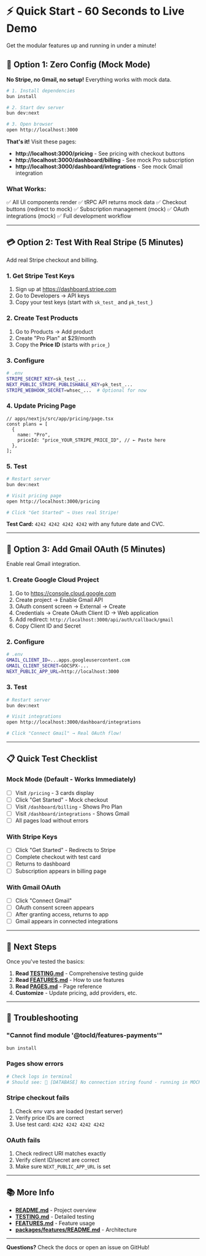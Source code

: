 # ⚡ Quick Start - 60 Seconds to Live Demo

Get the modular features up and running in under a minute!

## 🚀 Option 1: Zero Config (Mock Mode)

**No Stripe, no Gmail, no setup!** Everything works with mock data.

```bash
# 1. Install dependencies
bun install

# 2. Start dev server
bun dev:next

# 3. Open browser
open http://localhost:3000
```

**That's it!** Visit these pages:
- **http://localhost:3000/pricing** - See pricing with checkout buttons
- **http://localhost:3000/dashboard/billing** - See mock Pro subscription
- **http://localhost:3000/dashboard/integrations** - See mock Gmail integration

### What Works:
✅ All UI components render
✅ tRPC API returns mock data
✅ Checkout buttons (redirect to mock)
✅ Subscription management (mock)
✅ OAuth integrations (mock)
✅ Full development workflow

---

## 💳 Option 2: Test With Real Stripe (5 Minutes)

Add real Stripe checkout and billing.

### 1. Get Stripe Test Keys

1. Sign up at https://dashboard.stripe.com
2. Go to Developers → API keys
3. Copy your test keys (start with `sk_test_` and `pk_test_`)

### 2. Create Test Products

1. Go to Products → Add product
2. Create "Pro Plan" at $29/month
3. Copy the **Price ID** (starts with `price_`)

### 3. Configure

```bash
# .env
STRIPE_SECRET_KEY=sk_test_...
NEXT_PUBLIC_STRIPE_PUBLISHABLE_KEY=pk_test_...
STRIPE_WEBHOOK_SECRET=whsec_...  # Optional for now
```

### 4. Update Pricing Page

```tsx
// apps/nextjs/src/app/pricing/page.tsx
const plans = [
  {
    name: "Pro",
    priceId: "price_YOUR_STRIPE_PRICE_ID", // ← Paste here
  },
];
```

### 5. Test

```bash
# Restart server
bun dev:next

# Visit pricing page
open http://localhost:3000/pricing

# Click "Get Started" → Uses real Stripe!
```

**Test Card:** `4242 4242 4242 4242` with any future date and CVC.

---

## 🔗 Option 3: Add Gmail OAuth (5 Minutes)

Enable real Gmail integration.

### 1. Create Google Cloud Project

1. Go to https://console.cloud.google.com
2. Create project → Enable Gmail API
3. OAuth consent screen → External → Create
4. Credentials → Create OAuth Client ID → Web application
5. Add redirect: `http://localhost:3000/api/auth/callback/gmail`
6. Copy Client ID and Secret

### 2. Configure

```bash
# .env
GMAIL_CLIENT_ID=...apps.googleusercontent.com
GMAIL_CLIENT_SECRET=GOCSPX-...
NEXT_PUBLIC_APP_URL=http://localhost:3000
```

### 3. Test

```bash
# Restart server
bun dev:next

# Visit integrations
open http://localhost:3000/dashboard/integrations

# Click "Connect Gmail" → Real OAuth flow!
```

---

## 📋 Quick Test Checklist

### Mock Mode (Default - Works Immediately)
- [ ] Visit `/pricing` - 3 cards display
- [ ] Click "Get Started" - Mock checkout
- [ ] Visit `/dashboard/billing` - Shows Pro Plan
- [ ] Visit `/dashboard/integrations` - Shows Gmail
- [ ] All pages load without errors

### With Stripe Keys
- [ ] Click "Get Started" - Redirects to Stripe
- [ ] Complete checkout with test card
- [ ] Returns to dashboard
- [ ] Subscription appears in billing page

### With Gmail OAuth
- [ ] Click "Connect Gmail"
- [ ] OAuth consent screen appears
- [ ] After granting access, returns to app
- [ ] Gmail appears in connected integrations

---

## 🎯 Next Steps

Once you've tested the basics:

1. **Read [TESTING.md](./TESTING.md)** - Comprehensive testing guide
2. **Read [FEATURES.md](./FEATURES.md)** - How to use features
3. **Read [PAGES.md](./PAGES.md)** - Page reference
4. **Customize** - Update pricing, add providers, etc.

---

## 🐛 Troubleshooting

### "Cannot find module '@tocld/features-payments'"
```bash
bun install
```

### Pages show errors
```bash
# Check logs in terminal
# Should see: 🔶 [DATABASE] No connection string found - running in MOCK MODE
```

### Stripe checkout fails
1. Check env vars are loaded (restart server)
2. Verify price IDs are correct
3. Use test card: `4242 4242 4242 4242`

### OAuth fails
1. Check redirect URI matches exactly
2. Verify client ID/secret are correct
3. Make sure `NEXT_PUBLIC_APP_URL` is set

---

## 📚 More Info

- **[README.md](./README.md)** - Project overview
- **[TESTING.md](./TESTING.md)** - Detailed testing
- **[FEATURES.md](./FEATURES.md)** - Feature usage
- **[packages/features/README.md](./packages/features/README.md)** - Architecture

---

**Questions?** Check the docs or open an issue on GitHub!
